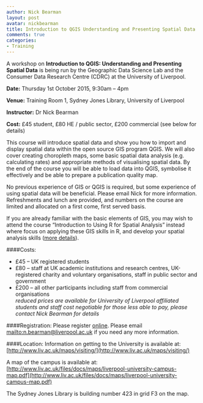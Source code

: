 ```yaml
---
author: Nick Bearman
layout: post
avatar: nickbearman
title: Introduction to QGIS Understanding and Presenting Spatial Data
comments: true
categories:
- Training
---
```


A workshop on **Introduction to QGIS: Understanding and Presenting Spatial Data** is being run by the Geographic Data Science Lab and the Consumer Data Research Centre (CDRC) at the University of Liverpool.

**Date:** Thursday 1st October 2015, 9:30am – 4pm

**Venue:** Training Room 1, Sydney Jones Library, University of Liverpool

**Instructor:** Dr Nick Bearman

**Cost:** £45 student, £80 HE / public sector, £200 commercial (see below for details)

This course will introduce spatial data and show you how to import and display spatial data within the open source GIS program QGIS. We will also cover creating choropleth maps, some basic spatial data analysis (e.g. calculating rates) and appropriate methods of visualising spatial data. By the end of the course you will be able to load data into QGIS, symbolise it effectively and be able to prepare a publication quality map.

No previous experience of GIS or QGIS is required, but some experience of using spatial data will be beneficial. Please email Nick for more information. Refreshments and lunch are provided, and numbers on the course are limited and allocated on a first come, first served basis.

If you are already familiar with the basic elements of GIS, you may wish to attend the course “Introduction to Using R for Spatial Analysis” instead where focus on applying these GIS skills in R, and develop your spatial analysis skills ([more details](http://geographicdatascience.com/training%20course/2015/07/19/R-Spatial-Analysis-Liverpool/)).

####Costs:
- £45 – UK registered students
- £80 – staff at UK academic institutions and research centres, UK-registered charity and voluntary organisations, staff in public sector and government
- £200 – all other participants including staff from commercial organisations  
*reduced prices are available for University of Liverpool affiliated students and staff*
*cost negotiable for those less able to pay, please contact Nick Bearman for details*

####Registration:
Please register [online](http://payments.liv.ac.uk/browse/extra_info.asp?compid=1&modid=5&deptid=46&catid=77&prodid=371). Please email <mailto:n.bearman@liverpool.ac.uk> if you need any more information.

####Location:
Information on getting to the University is available at: [http://www.liv.ac.uk/maps/visiting/](http://www.liv.ac.uk/maps/visiting/)

A map of the campus is available at: [http://www.liv.ac.uk/files/docs/maps/liverpool-university-campus-map.pdf](http://www.liv.ac.uk/files/docs/maps/liverpool-university-campus-map.pdf)

The Sydney Jones Library is building number 423 in grid F3 on the map.
